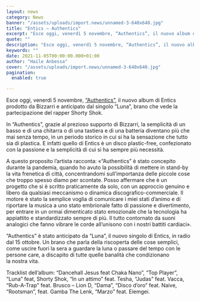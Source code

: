 ```yaml
---
layout: news
category: News
banner: "/assets/uploads/import.news/unnamed-3-640x640.jpg"
title: "Entics – Authentics"
excerpt: "Esce oggi, venerdì 5 novembre, “Authentics”, il nuovo album di Entics prodotto da Bizzarri e anticipato dal singolo “Luna”, brano che vede la partecipazione del rapper Shorty Shok. In “Authentics”, grazie al prezioso supporto di Bizzarri, la semplicità di un basso e di una chitarra o di una tastiera e di una batteria diventano più [&hellip"
quote: ""
description: "Esce oggi, venerdì 5 novembre, “Authentics”, il nuovo album di Entics prodotto da Bizzarri e anticipato dal singolo “Luna”, brano che vede la partecipazione del rapper Shorty Shok. In “Authentics”, grazie al prezioso supporto di Bizzarri, la semplicità di un basso e di una chitarra o di una tastiera e di una batteria diventano più [&hellip"
keywords: ""
date: 2021-11-05T00:00:00.000+01:00
author: "Haile Anbessa"
cover: "/assets/uploads/import.news/unnamed-3-640x640.jpg"
pagination:
  enabled: true

---
```


Esce oggi, venerdì 5 novembre, [“Authentics”](https://fanlink.to/authentics), il nuovo album di Entics prodotto da Bizzarri e anticipato dal singolo “Luna”, brano che vede la partecipazione del rapper Shorty Shok.

In “Authentics”, grazie al prezioso supporto di Bizzarri, la semplicità di un basso e di una chitarra o di una tastiera e di una batteria diventano più che mai senza tempo, in un periodo storico in cui si ha la sensazione che tutto sia di plastica. E infatti quello di Entics è un disco plastic-free, confezionato con la passione e la semplicità di cui si ha sempre più necessità.

A questo proposito l’artista racconta: «“Authentics” è stato concepito durante la pandemia, quando ho avuto la possibilità di mettere in stand-by la vita frenetica di città, concentrandomi sull’importanza delle piccole cose che troppo spesso diamo per scontate. Posso affermare che è un  
progetto che si è scritto praticamente da solo, con un approccio genuino e libero da qualsiasi meccanismo o dinamica discografico-commerciale. Il motore è stato la semplice voglia di comunicare i miei stati d’animo e di riportare la musica a uno stato embrionale fatto di passione e divertimento, per entrare in un ormai dimenticato stato emozionale che la tecnologia ha appiattito e standardizzato sempre di più. Il tutto contornato da suoni analogici che fanno vibrare le corde all’unisono con i nostri battiti cardiaci».

“Authentics” è stato anticipato da “Luna”, il nuovo singolo di Entics, in radio dal 15 ottobre. Un brano che parla della riscoperta delle cose semplici, come uscire fuori la sera a guardare la luna o passare del tempo con le persone care, a discapito di tutte quelle banalità che condizionano  
la nostra vita.

Tracklist dell’album: “Dancehall Jesus feat Chaka Nano”, “Top Player”, “Luna” feat, Shorty Shok, “In un attimo” feat. Tesha, “Judas” feat. Vacca, “Rub-A-Trap” feat. Brusco – Lion D, “Dama”, “Disco d’oro” feat. Naive, “Rootsman”, feat. Gamba The Lenk, “Marzo” feat. Eiemgei.